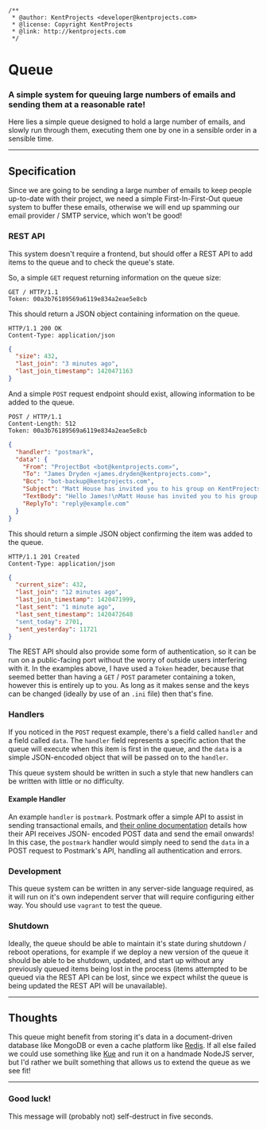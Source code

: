 ```
/**
 * @author: KentProjects <developer@kentprojects.com>
 * @license: Copyright KentProjects
 * @link: http://kentprojects.com
 */
```

# Queue

### A simple system for queuing large numbers of emails and sending them at a reasonable rate!

Here lies a simple queue designed to hold a large number of emails, and slowly run through them, executing them one by
one in a sensible order in a sensible time.

----

## Specification

Since we are going to be sending a large number of emails to keep people up-to-date with their project, we need a simple
First-In-First-Out queue system to buffer these emails, otherwise we will end up spamming our email provider / SMTP
service, which won't be good!

### REST API

This system doesn't require a frontend, but should offer a REST API to add items to the queue and to check the queue's
state.

So, a simple `GET` request returning information on the queue size:

```http
GET / HTTP/1.1
Token: 00a3b76189569a6119e834a2eae5e8cb
```

This should return a JSON object containing information on the queue.

```http
HTTP/1.1 200 OK
Content-Type: application/json
```

```json
{
  "size": 432,
  "last_join": "3 minutes ago",
  "last_join_timestamp": 1420471163
}
```

And a simple `POST` request endpoint should exist, allowing information to be added to the queue.

```http
POST / HTTP/1.1
Content-Length: 512
Token: 00a3b76189569a6119e834a2eae5e8cb
```

```json
{
  "handler": "postmark",
  "data": {
    "From": "ProjectBot <bot@kentprojects.com>",
    "To": "James Dryden <james.dryden@kentprojects.com>",
    "Bcc": "bot-backup@kentprojects.com",
    "Subject": "Matt House has invited you to his group on KentProjects",
    "TextBody": "Hello James!\nMatt House has invited you to his group on KentProjects...",
    "ReplyTo": "reply@example.com"
  }
}
```

This should return a simple JSON object confirming the item was added to the queue.

```http
HTTP/1.1 201 Created
Content-Type: application/json
```

```json
{
  "current_size": 432,
  "last_join": "12 minutes ago",
  "last_join_timestamp": 1420471999,
  "last_sent": "1 minute ago",
  "last_sent_timestamp": 1420472648
  "sent_today": 2701,
  "sent_yesterday": 11721
}
```

The REST API should also provide some form of authentication, so it can be run on a public-facing port without the worry
of outside users interfering with it. In the examples above, I have used a `Token` header, because that seemed better
than having a `GET` / `POST` parameter containing a token, however this is entirely up to you. As long as it makes sense
and the keys can be changed (ideally by use of an `.ini` file) then that's fine.

### Handlers

If you noticed in the `POST` request example, there's a field called `handler` and a field called `data`. The `handler`
field represents a specific action that the queue will execute when this item is first in the queue, and the `data` is a
simple JSON-encoded object that will be passed on to the `handler`.

This queue system should be written in such a style that new handlers can be written with little or no difficulty.

#### Example Handler

An example `handler` is `postmark`. Postmark offer a simple API to assist in sending transactional emails, and [their
online documentation](http://developer.postmarkapp.com/developer-api-email.html) details how their API receives JSON-
encoded POST data and send the email onwards! In this case, the `postmark` handler would simply need to send the `data`
in a POST request to Postmark's API, handling all authentication and errors.

### Development

This queue system can be written in any server-side language required, as it will run on it's own independent server
that will require configuring either way. You should use `vagrant` to test the queue.

### Shutdown

Ideally, the queue should be able to maintain it's state during shutdown / reboot operations, for example if we deploy a
new version of the queue it should be able to be shutdown, updated, and start up without any previously queued items
being lost in the process (items attempted to be queued via the REST API can be lost, since we expect whilst the queue 
is being updated the REST API will be unavailable).

----

## Thoughts

This queue might benefit from storing it's data in a document-driven database like MongoDB or even a cache platform like
[Redis](http://redis.io). If all else failed we could use something like [Kue](https://github.com/learnboost/kue) and
run it on a handmade NodeJS server, but I'd rather we built something that allows us to extend the queue as we see fit!

----

### Good luck!

This message will (probably not) self-destruct in five seconds.